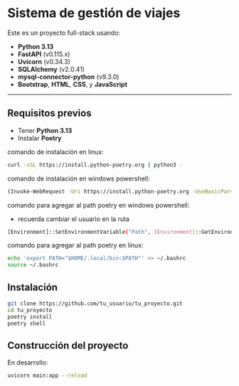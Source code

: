 
# Sistema de gestión de viajes

Este es un proyecto full-stack usando:

- **Python 3.13**
- **FastAPI** (v0.115.x)
- **Uvicorn** (v0.34.3)
- **SQLAlchemy** (v2.0.41)
- **mysql-connector-python** (v9.3.0)
- **Bootstrap**, **HTML**, **CSS**, y **JavaScript**

---

## Requisitos previos

- Tener **Python 3.13**
- Instalar **Poetry**

comando de instalación en linux:
```bash
curl -sSL https://install.python-poetry.org | python3 -
```
comando de instalación en windows powershell:
```bash
(Invoke-WebRequest -Uri https://install.python-poetry.org -UseBasicParsing).Content | python -
```

comando para agregar al path poetry en windows powershell:

- recuerda cambiar el usuario en la ruta

```bash
[Environment]::SetEnvironmentVariable("Path", [Environment]::GetEnvironmentVariable("Path", "User") + ";C:\Users\TU_USARIO_AQUÍ\AppData\Roaming\Python\Scripts", "User")
```

comando para agregar al path poetry en linux:

```bash
echo 'export PATH="$HOME/.local/bin:$PATH"' >> ~/.bashrc
source ~/.bashrc
```

## Instalación
```bash
git clone https://github.com/tu_usuario/tu_proyecto.git
cd tu_proyecto
poetry install
poetry shell        
```
## Construcción del proyecto

En desarrollo:
```bash
uvicorn main:app --reload
```

